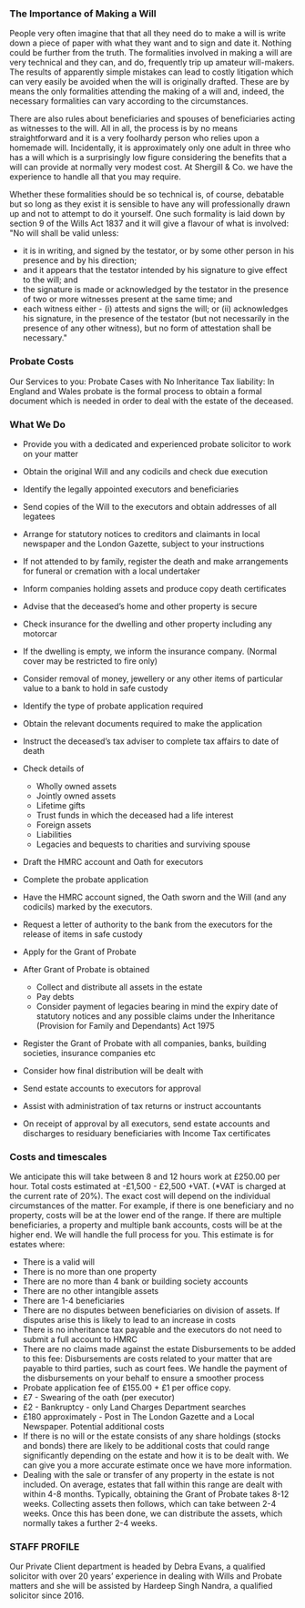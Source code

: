 ### The Importance of Making a Will

People very often imagine that that all they need do to make a will is write down a piece of paper with what they want and to sign and date it. Nothing could be further from the truth. The formalities involved in making a will are very technical and they can, and do, frequently trip up amateur will-makers. The results of apparently simple mistakes can lead to costly litigation which can very easily be avoided when the will is originally drafted. These are by means the only formalities attending the making of a will and, indeed, the necessary formalities can vary according to the circumstances.
 
There are also rules about beneficiaries and spouses of beneficiaries acting as witnesses to the will. All in all, the process is by no means straightforward and it is a very foolhardy person who relies upon a homemade will. Incidentally, it is approximately only one adult in three who has a will which is a surprisingly low figure considering the benefits that a will can provide at normally very modest cost. At Shergill & Co. we have the experience to handle all that you may require.
 
Whether these formalities should be so technical is, of course, debatable but so long as they exist it is sensible to have any will professionally drawn up and not to attempt to do it yourself. One such formality is laid down by section 9 of the Wills Act 1837 and it will give a flavour of what is involved: "No will shall be valid unless:
- it is in writing, and signed by the testator, or by some other person in his presence and by his direction;
- and it appears that the testator intended by his signature to give effect to the will; and
- the signature is made or acknowledged by the testator in the presence of two or more witnesses present at the same time; and
- each witness either - (i) attests and signs the will; or (ii) acknowledges his signature, in the presence of the testator (but not necessarily in the presence of any other witness), but no form of attestation shall be necessary."

### Probate Costs

Our Services to you: Probate Cases with No Inheritance Tax liability:
In England and Wales probate is the formal process to obtain a formal document which is needed in order to deal with the estate of the deceased.

### What We Do

- Provide you with a dedicated and experienced probate solicitor to work on your matter
- Obtain the original Will and any codicils and check due execution
- Identify the legally appointed executors and beneficiaries
- Send copies of the Will to the executors and obtain addresses of all legatees
- Arrange for statutory notices to creditors and claimants in local newspaper and the London Gazette, subject to your instructions
- If not attended to by family, register the death and make arrangements for funeral or cremation with a local undertaker
- Inform companies holding assets and produce copy death certificates
- Advise that the deceased’s home and other property is secure
- Check insurance for the dwelling and other property including any motorcar
- If the dwelling is empty, we inform the insurance company. (Normal cover may be restricted to fire only)
- Consider removal of money, jewellery or any other items of particular value to a bank to hold in safe custody
- Identify the type of probate application required
- Obtain the relevant documents required to make the application
- Instruct the deceased’s tax adviser to complete tax affairs to date of death
- Check details of
    - Wholly owned assets
    - Jointly owned assets
    - Lifetime gifts
    - Trust funds in which the deceased had a life interest
    - Foreign assets
    - Liabilities
    - Legacies and bequests to charities and surviving spouse
 
- Draft the HMRC account and Oath for executors
- Complete the probate application
- Have the HMRC account signed, the Oath sworn and the Will (and any codicils) marked by the executors.
- Request a letter of authority to the bank from the executors for the release of items in safe custody
- Apply for the Grant of Probate
- After Grant of Probate is obtained
    - Collect and distribute all assets in the estate
    - Pay debts
    - Consider payment of legacies bearing in mind the expiry date of statutory notices and any possible claims under the Inheritance (Provision for Family and Dependants) Act 1975
- Register the Grant of Probate with all companies, banks, building societies, insurance companies etc
- Consider how final distribution will be dealt with
- Send estate accounts to executors for approval
- Assist with administration of tax returns or instruct accountants
- On receipt of approval by all executors, send estate accounts and discharges to residuary beneficiaries with Income Tax certificates

### Costs and timescales
We anticipate this will take between 8 and 12 hours work at £250.00 per hour. Total costs estimated at -£1,500 - £2,500 +VAT. (*VAT is charged at the current rate of 20%). The exact cost will depend on the individual circumstances of the matter. For example, if there is one beneficiary and no property, costs will be at the lower end of the range. If there are multiple beneficiaries, a property and multiple bank accounts, costs will be at the higher end.
We will handle the full process for you. This estimate is for estates where:
- There is a valid will
- There is no more than one property
- There are no more than 4 bank or building society accounts
- There are no other intangible assets
- There are 1-4 beneficiaries
- There are no disputes between beneficiaries on division of assets. If disputes arise this is likely to lead to an increase in costs
- There is no inheritance tax payable and the executors do not need to submit a full account to HMRC
- There are no claims made against the estate
Disbursements to be added to this fee:
Disbursements are costs related to your matter that are payable to third parties, such as court fees. We handle the payment of the disbursements on your behalf to ensure a smoother process
- Probate application fee of £155.00 + £1 per office copy.
- £7 - Swearing of the oath (per executor)
- £2 - Bankruptcy - only Land Charges Department searches
- £180 approximately - Post in The London Gazette and a Local Newspaper.
Potential additional costs
- If there is no will or the estate consists of any share holdings (stocks and bonds) there are likely to be additional costs that could range significantly depending on the estate and how it is to be dealt with. We can give you a more accurate estimate once we have more information.
- Dealing with the sale or transfer of any property in the estate is not included.
On average, estates that fall within this range are dealt with within 4-8 months. Typically, obtaining the Grant of Probate takes 8-12 weeks. Collecting assets then follows, which can take between 2-4 weeks. Once this has been done, we can distribute the assets, which normally takes a further 2-4 weeks.

### STAFF PROFILE
Our Private Client department is headed by Debra Evans, a qualified solicitor with over 20 years’ experience in dealing with Wills and Probate matters and she will be assisted by Hardeep Singh Nandra, a qualified solicitor since 2016.